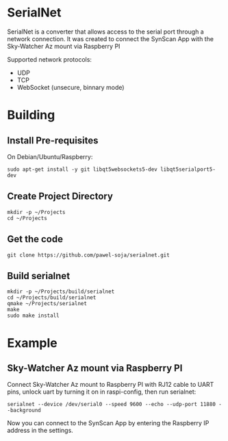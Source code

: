 # SerialNet
SerialNet is a converter that allows access to the serial port through a network connection.
It was created to connect the SynScan App with the Sky-Watcher Az mount via Raspberry PI

Supported network protocols:
+ UDP
+ TCP
+ WebSocket (unsecure, binnary mode)

# Building

## Install Pre-requisites

On Debian/Ubuntu/Raspberry:

```
sudo apt-get install -y git libqt5websockets5-dev libqt5serialport5-dev
```

## Create Project Directory
```
mkdir -p ~/Projects
cd ~/Projects
```

## Get the code
```
git clone https://github.com/pawel-soja/serialnet.git
```

## Build serialnet

```
mkdir -p ~/Projects/build/serialnet
cd ~/Projects/build/serialnet
qmake ~/Projects/serialnet
make
sudo make install
```

# Example

## Sky-Watcher Az mount via Raspberry PI
Connect Sky-Watcher Az mount to Raspberry PI with RJ12 cable to UART pins, unlock uart by turning it on in raspi-config, then run serialnet:
```
serialnet --device /dev/serial0 --speed 9600 --echo --udp-port 11880 --background
```
Now you can connect to the SynScan App by entering the Raspberry IP address in the settings.

